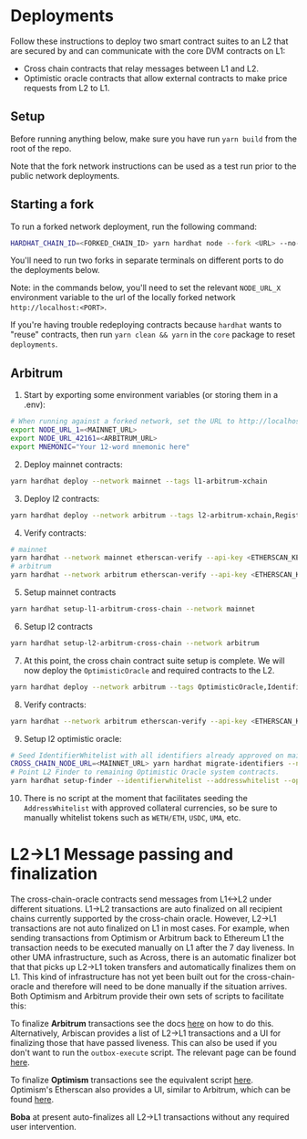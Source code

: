 # Deployments

Follow these instructions to deploy two smart contract suites to an L2 that are secured by and can communicate with the core DVM contracts on L1:

- Cross chain contracts that relay messages between L1 and L2.
- Optimistic oracle contracts that allow external contracts to make price requests from L2 to L1.

## Setup

Before running anything below, make sure you have run `yarn build` from the root of the repo.

Note that the fork network instructions can be used as a test run prior to the public network
deployments.

## Starting a fork

To run a forked network deployment, run the following command:

```sh
HARDHAT_CHAIN_ID=<FORKED_CHAIN_ID> yarn hardhat node --fork <URL> --no-deploy --port <PORT>
```

You'll need to run two forks in separate terminals on different ports to do the deployments below.

Note: in the commands below, you'll need to set the relevant `NODE_URL_X` environment variable to the url of the locally forked network `http://localhost:<PORT>`.

If you're having trouble redeploying contracts because `hardhat` wants to "reuse" contracts, then run `yarn clean && yarn` in the `core` package to reset `deployments`.

## Arbitrum

1. Start by exporting some environment variables (or storing them in a .env):

```sh
# When running against a forked network, set the URL to http://localhost:<PORT>
export NODE_URL_1=<MAINNET_URL>
export NODE_URL_42161=<ARBITRUM_URL>
export MNEMONIC="Your 12-word mnemonic here"
```

2. Deploy mainnet contracts:

```sh
yarn hardhat deploy --network mainnet --tags l1-arbitrum-xchain
```

3. Deploy l2 contracts:

```sh
yarn hardhat deploy --network arbitrum --tags l2-arbitrum-xchain,Registry
```

4. Verify contracts:

```sh
# mainnet
yarn hardhat --network mainnet etherscan-verify --api-key <ETHERSCAN_KEY> --license GPL-3.0 --force-license
# arbitrum
yarn hardhat --network arbitrum etherscan-verify --api-key <ETHERSCAN_KEY> --license GPL-3.0 --force-license
```

5. Setup mainnet contracts

```sh
yarn hardhat setup-l1-arbitrum-cross-chain --network mainnet
```

6. Setup l2 contracts

```sh
yarn hardhat setup-l2-arbitrum-cross-chain --network arbitrum
```

7. At this point, the cross chain contract suite setup is complete. We will now deploy the `OptimisticOracle` and required contracts to the L2.

```sh
yarn hardhat deploy --network arbitrum --tags OptimisticOracle,IdentifierWhitelist,AddressWhitelist
```

8. Verify contracts:

```sh
yarn hardhat --network arbitrum etherscan-verify --api-key <ETHERSCAN_KEY> --license GPL-3.0 --force-license
```

9. Setup l2 optimistic oracle:

```sh
# Seed IdentifierWhitelist with all identifiers already approved on mainnet. Note the --from address is the IdentifierWhitelist deployed on mainnet.
CROSS_CHAIN_NODE_URL=<MAINNET_URL> yarn hardhat migrate-identifiers --network arbitrum --from 0xcF649d9Da4D1362C4DAEa67573430Bd6f945e570 --crosschain true
# Point L2 Finder to remaining Optimistic Oracle system contracts.
yarn hardhat setup-finder --identifierwhitelist --addresswhitelist --optimisticoracle --network arbitrum
```

10. There is no script at the moment that facilitates seeding the `AddressWhitelist` with approved collateral currencies, so be sure to manually whitelist tokens such as `WETH/ETH`, `USDC`, `UMA`, etc.

# L2->L1 Message passing and finalization

The cross-chain-oracle contracts send messages from L1<->L2 under different situations. L1->L2 transactions are auto finalized on all recipient chains currently supported by the cross-chain oracle. However, L2->L1 transactions are not auto finalized on L1 in most cases. For example, when sending transactions from Optimism or Arbitrum back to Ethereum L1 the transaction needs to be executed manually on L1 after the 7 day liveness. In other UMA infrastructure, such as Across, there is an automatic finalizer bot that that picks up L2->L1 token transfers and automatically finalizes them on L1. This kind of infrastructure has not yet been built out for the cross-chain-oracle and therefore will need to be done manually if the situation arrives. Both Optimism and Arbitrum provide their own sets of scripts to facilitate this:

To finalize **Arbitrum** transactions see the docs [here](https://github.com/OffchainLabs/arbitrum-tutorials/tree/master/packages/outbox-execute) on how to do this. Alternatively, Arbiscan provides a list of L2->L1 transactions and a UI for finalizing those that have passed liveness. This can also be used if you don't want to run the `outbox-execute` script. The relevant page can be found [here](https://arbiscan.io/txsExit).

To finalize **Optimism** transactions see the equivalent script [here](https://github.com/ethereum-optimism/optimism/blob/develop/packages/message-relayer/src/exec/withdraw.ts). Optimism's Etherscan also provides a UI, similar to Arbitrum, which can be found [here](https://optimistic.etherscan.io/txsExit).

**Boba** at present auto-finalizes all L2->L1 transactions without any required user intervention.

